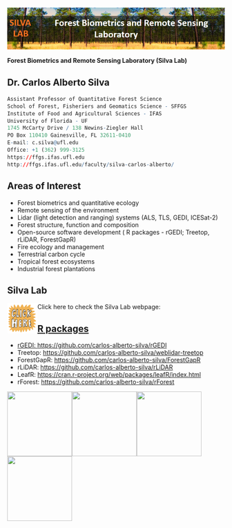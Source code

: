 ![](https://github.com/carlos-alberto-silva/silvalab/blob/master/images/top_cover.png)<br/>

**Forest Biometrics and Remote Sensing Laboratory (Silva Lab)**

## Dr. Carlos Alberto Silva
```r
Assistant Professor of Quantitative Forest Science
School of Forest, Fisheriers and Geomatics Science - SFFGS
Institute of Food and Agricultural Sciences - IFAS
University of Florida - UF
1745 McCarty Drive / 138 Newins-Ziegler Hall
PO Box 110410 Gainesville, FL 32611-0410
E-mail: c.silva@ufl.edu
Office: +1 (362) 999-3125
https://ffgs.ifas.ufl.edu
http://ffgs.ifas.ufl.edu/faculty/silva-carlos-alberto/  
```

## Areas of Interest
* Forest biometrics and quantitative ecology
* Remote sensing of the environment
* Lidar (light detection and ranging) systems (ALS, TLS, GEDI, ICESat-2)
* Forest structure, function and composition
* Open-source software development ( R packages - rGEDI; Treetop, rLiDAR, ForestGapR)
* Fire ecology and management
* Terrestrial carbon cycle
* Tropical forest ecosystems
* Industrial forest plantations


## Silva Lab
Click here to check the Silva Lab webpage:
<a href="https://carlos-alberto-silva.github.io/silvalab/home.html"><img align="left" width="70" height="70" src="https://github.com/carlos-alberto-silva/silvalab/blob/master/images/click_here.gif"> 
## R packages

* rGEDI: https://github.com/carlos-alberto-silva/rGEDI
* Treetop: https://github.com/carlos-alberto-silva/weblidar-treetop
* ForestGapR: https://github.com/carlos-alberto-silva/ForestGapR
* rLiDAR: https://github.com/carlos-alberto-silva/rLiDAR
* LeafR: https://cran.r-project.org/web/packages/leafR/index.html
* rForest: https://github.com/carlos-alberto-silva/rForest


<a href="https://carlos-alberto-silva.github.io/silvalab/home.html"><img align="left" width="150" height="150" src="https://github.com/carlos-alberto-silva/silvalab/blob/master/images/lidar_3d.gif"> 
<a href="https://carlos-alberto-silva.github.io/silvalab/home.html"><img align="left" width="150" height="150" src="https://github.com/carlos-alberto-silva/silvalab/blob/master/images/seg1.gif"> 
<a href="https://carlos-alberto-silva.github.io/silvalab/home.html"><img align="left" width="150" height="150" src="https://github.com/carlos-alberto-silva/silvalab/blob/master/images/seg2.gif"> 
<a href="https://carlos-alberto-silva.github.io/silvalab/home.html"><img align="left" width="150" height="150" src="https://github.com/carlos-alberto-silva/silvalab/blob/master/images/seg3.gif"> 